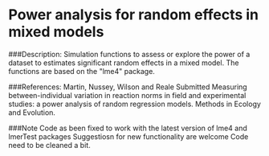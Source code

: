 # Power analysis for random effects in mixed models


###Description:
Simulation functions to assess or explore the power of
a dataset to estimates significant random effects in a mixed model.
The functions are based on the "lme4" package.


###References:
Martin, Nussey, Wilson and Reale Submitted Measuring between-individual
variation in reaction norms in field and experimental studies: a power
analysis of random regression models. Methods in Ecology and Evolution. 

###Note
Code as been fixed to work with the latest version of lme4 and lmerTest packages
Suggestiosn for new functionality are welcome
Code need to be cleaned a bit.

